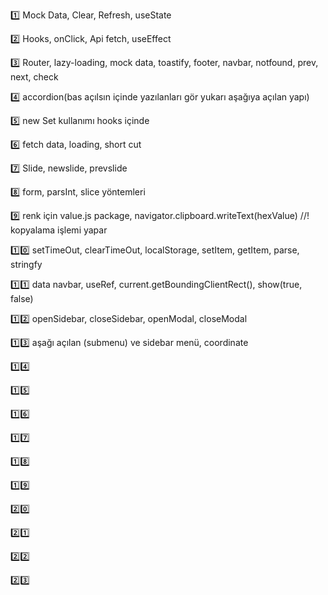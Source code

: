 1️⃣ Mock Data, Clear, Refresh, useState 

2️⃣ Hooks, onClick, Api fetch, useEffect

3️⃣ Router, lazy-loading, mock data, toastify, footer, navbar, notfound, prev, next, check

4️⃣ accordion(bas açılsın içinde yazılanları gör yukarı aşağıya açılan yapı)

5️⃣ new Set kullanımı hooks içinde

6️⃣ fetch data, loading, short cut

7️⃣ Slide, newslide, prevslide

8️⃣ form, parsInt, slice yöntemleri

9️⃣ renk için value.js package, navigator.clipboard.writeText(hexValue) //! kopyalama işlemi yapar

1️⃣0️⃣ setTimeOut, clearTimeOut, localStorage, setItem, getItem, parse, stringfy 

1️⃣1️⃣ data navbar, useRef, current.getBoundingClientRect(), show(true, false)

1️⃣2️⃣ openSidebar, closeSidebar, openModal, closeModal

1️⃣3️⃣ aşağı açılan (submenu) ve sidebar menü,  coordinate

1️⃣4️⃣

1️⃣5️⃣

1️⃣6️⃣

1️⃣7️⃣

1️⃣8️⃣

1️⃣9️⃣

2️⃣0️⃣

2️⃣1️⃣

2️⃣2️⃣

2️⃣3️⃣